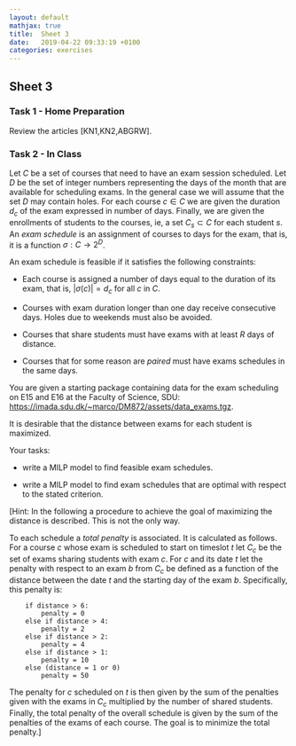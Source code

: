 ```yaml
---
layout: default
mathjax: true
title:  Sheet 3
date:   2019-04-22 09:33:19 +0100
categories: exercises 
---
```


## Sheet 3


### Task 1  - Home Preparation


Review the articles [KN1,KN2,ABGRW].

### Task 2  - In Class


Let $C$ be a set of courses that need to have an exam session scheduled.
Let $D$ be the set of integer numbers representing the days of the month
that are available for scheduling exams. In the general case we will
assume that the set $D$ may contain holes. For each course $c \in
C$ we are given the duration $d_c$ of the exam expressed in number of
days. Finally, we are given the enrollments of students to the courses,
ie, a set $C_s\subset C$ for each student $s$. An *exam schedule* is an
assignment of courses to days for the exam, that is, it is a function
$\sigma : C \to 2^D$.

An exam schedule is feasible if it satisfies the following constraints:

-   Each course is assigned a number of days equal to the duration of
    its exam, that is, $|\sigma(c)|= d_c$ for all $c$ in $C$.

-   Courses with exam duration longer than one day receive
    consecutive days. Holes due to weekends must also be avoided.

-   Courses that share students must have exams with at least $R$ days
    of distance.

-   Courses that for some reason are *paired* must have exams schedules
    in the same days.

You are given a starting package containing data for the exam scheduling
on E15 and E16 at the Faculty of Science, SDU:
<https://imada.sdu.dk/~marco/DM872/assets/data_exams.tgz>.


It is desirable that the distance between exams for each student is
maximized.

Your tasks:

-   write a MILP model to find feasible exam schedules.

-   write a MILP model to find exam schedules that are optimal with
    respect to the stated criterion.

\[Hint: In the following a procedure to achieve the goal of maximizing
the distance is described. This is not the only way.

To each schedule a *total penalty* is associated. It is calculated as
follows. For a course $c$ whose exam is scheduled to start on timeslot
$t$ let $C_c$ be the set of exams sharing students with exam $c$. For
$c$ and its date $t$ let the penalty with respect to an exam $b$ from
$C_c$ be defined as a function of the distance between the date $t$ and
the starting day of the exam $b$. Specifically, this penalty is:

```
    if distance > 6:
        penalty = 0
    else if distance > 4:
        penalty = 2
    else if distance > 2:
        penalty = 4
    else if distance > 1:
        penalty = 10
    else (distance = 1 or 0)
        penalty = 50
```


The penalty for $c$ scheduled on $t$ is then given by the sum of the
penalties given with the exams in $C_c$ multiplied by the number of
shared students. Finally, the total penalty of the overall schedule is
given by the sum of the penalties of the exams of each course. The goal
is to minimize the total penalty.\]


